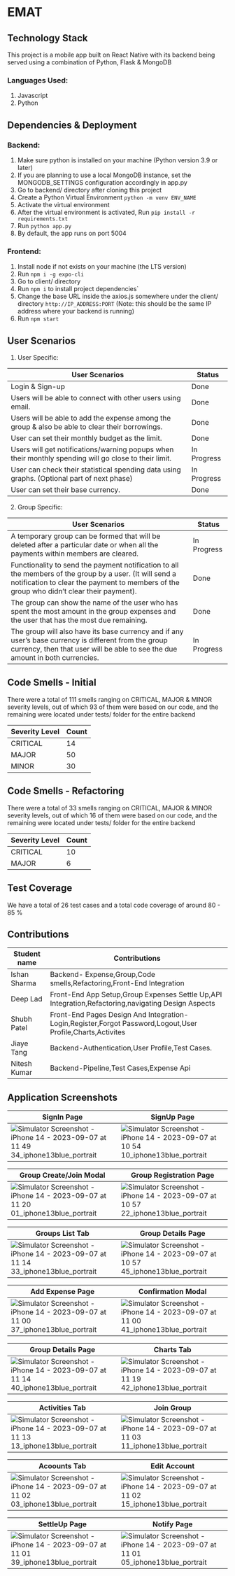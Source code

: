 # EMAT   

## Technology Stack

This project is a mobile app built on React Native with its backend being served using a combination of Python, Flask & MongoDB

### Languages Used:
1. Javascript
2. Python

## Dependencies & Deployment

### Backend:
1. Make sure python is installed on your machine (Python version 3.9 or later)
2. If you are planning to use a local MongoDB instance, set the MONGODB_SETTINGS configuration accordingly in app.py
3. Go to backend/ directory after cloning this project
4. Create a Python Virtual Environment ```python -m venv ENV_NAME```
5. Activate the virtual environment
6. After the virtual environment is activated, Run ```pip install -r requirements.txt```
7. Run ```python app.py```
8. By default, the app runs on port 5004

### Frontend:

1. Install node if not exists on your machine (the LTS version)
2. Run ```npm i -g expo-cli```
3. Go to client/ directory 
4. Run ```npm i``` to install project dependencies`
5. Change the base URL inside the axios.js somewhere under the client/ directory ```http://IP_ADDRESS:PORT``` (Note: this should be the same IP address where your backend is running)
6. Run ```npm start```

## User Scenarios

1. User Specific:

| User Scenarios      | Status      |
| ------------------- | ----------- |
| Login & Sign-up               | Done       |
| Users will be able to connect with other users using  email.           | Done        |
| Users will be able to add the expense among the group & also be able to clear their borrowings.           | Done        |
| User can set their monthly budget as the limit.         | Done        |
| Users will get notifications/warning popups when their monthly spending will go close to their limit.           | In Progress        |
| User can check their statistical spending data using graphs. (Optional part of next phase)          | In Progress        |
| User can set their base currency.           | Done        |


2. Group Specific:

| User Scenarios      | Status      |
| ------------------- | ----------- |
| A temporary group can be formed that will be deleted after a particular date or when all the payments within members are cleared.               | In Progress       |
| Functionality to send the payment notification to all the members of the group by a user. (It will send a notification to clear the payment to members of the group who didn’t clear their payment).           | Done        |
| The group can show the name of the user who has spent the most amount in the group expenses and the user that has the most due remaining.           | Done        |
| The group will also have its base currency and if any user’s base currency is different from the group currency, then that user will be able to see the due amount in both currencies.         | In Progress        |

## Code Smells - Initial

There were a total of 111 smells ranging on CRITICAL, MAJOR & MINOR severity levels, out of which 93 of them were based on our code, and the remaining were located under tests/ folder for the entire backend

| Severity Level      | Count      |
| ------------------- | ---------- |
| CRITICAL | 14 |
| MAJOR | 50 |
| MINOR | 30 |

## Code Smells - Refactoring

There were a total of 33 smells ranging on CRITICAL, MAJOR & MINOR severity levels, out of which 16 of them were based on our code, and the remaining were located under tests/ folder for the entire backend

| Severity Level      | Count      |
| ------------------- | ---------- |
| CRITICAL | 10 |
| MAJOR | 6 |


## Test Coverage 

We have a total of 26 test cases and a total code coverage of around 80 - 85 %

## Contributions

| Student name      | Contributions      |
| ------------------- | ---------- |
| Ishan Sharma | Backend- Expense,Group,Code smells,Refactoring,Front-End Integration |
| Deep Lad | Front-End App Setup,Group Expenses Settle Up,API Integration,Refactoring,navigating Design Aspects |
| Shubh Patel | Front-End Pages Design And Integration-Login,Register,Forgot Password,Logout,User Profile,Charts,Activites |
| Jiaye Tang | Backend-Authentication,User Profile,Test Cases. |
| Nitesh Kumar | Backend-Pipeline,Test Cases,Expense Api |

## Application Screenshots

SignIn Page | SignUp Page
---------------|---------------
![Simulator Screenshot - iPhone 14 - 2023-09-07 at 11 49 34_iphone13blue_portrait](https://github.com/LadDeep/EMAT/assets/68908897/9e43f3a0-36c4-4e73-a9ed-6f01f8f83b99) | ![Simulator Screenshot - iPhone 14 - 2023-09-07 at 10 54 10_iphone13blue_portrait](https://github.com/LadDeep/EMAT/assets/68908897/003bd8f5-d0cf-4b9d-996c-7c74a75f0abf)

Group Create/Join Modal | Group Registration Page
---------------|---------------
![Simulator Screenshot - iPhone 14 - 2023-09-07 at 11 20 01_iphone13blue_portrait](https://github.com/LadDeep/EMAT/assets/68908897/27fcb43b-923d-4808-84ad-a087244c7480) | ![Simulator Screenshot - iPhone 14 - 2023-09-07 at 10 57 22_iphone13blue_portrait](https://github.com/LadDeep/EMAT/assets/68908897/93cd3009-be4b-47f3-b705-006f360e6f21)

Groups List Tab | Group Details Page
---------------|---------------
![Simulator Screenshot - iPhone 14 - 2023-09-07 at 11 14 33_iphone13blue_portrait](https://github.com/LadDeep/EMAT/assets/68908897/602d2720-a458-4172-8021-52a7ad77cd9d) | ![Simulator Screenshot - iPhone 14 - 2023-09-07 at 10 57 45_iphone13blue_portrait](https://github.com/LadDeep/EMAT/assets/68908897/663649ab-546e-44f3-8af3-f4a4b33079ca)

Add Expense Page | Confirmation Modal
---------------|---------------
![Simulator Screenshot - iPhone 14 - 2023-09-07 at 11 00 37_iphone13blue_portrait](https://github.com/LadDeep/EMAT/assets/68908897/86935302-6fcd-4bf1-9090-79a9da08a301) | ![Simulator Screenshot - iPhone 14 - 2023-09-07 at 11 00 41_iphone13blue_portrait](https://github.com/LadDeep/EMAT/assets/68908897/ce522ba4-8a5e-4560-b44b-bc7fa3046b15)

Group Details Page | Charts Tab
---------------|---------------
![Simulator Screenshot - iPhone 14 - 2023-09-07 at 11 14 40_iphone13blue_portrait](https://github.com/LadDeep/EMAT/assets/68908897/45b88d42-c26f-4eb3-97ae-dc9395ba3f98) | ![Simulator Screenshot - iPhone 14 - 2023-09-07 at 11 19 42_iphone13blue_portrait](https://github.com/LadDeep/EMAT/assets/68908897/9f58ec8e-a7dd-4877-af2e-6ff0a61dd0f3)

Activities Tab | Join Group
---------------|---------------
![Simulator Screenshot - iPhone 14 - 2023-09-07 at 11 13 13_iphone13blue_portrait](https://github.com/LadDeep/EMAT/assets/68908897/84c28116-606c-4dd1-b24d-86f2b98b835f) | ![Simulator Screenshot - iPhone 14 - 2023-09-07 at 11 03 11_iphone13blue_portrait](https://github.com/LadDeep/EMAT/assets/68908897/624b1a86-3836-4e46-85bc-8d2416f2cfd8)

Acoounts Tab | Edit Account
---------------|---------------
![Simulator Screenshot - iPhone 14 - 2023-09-07 at 11 02 03_iphone13blue_portrait](https://github.com/LadDeep/EMAT/assets/68908897/a968ea5a-3508-499f-94be-9f8c03f439c7) | ![Simulator Screenshot - iPhone 14 - 2023-09-07 at 11 02 15_iphone13blue_portrait](https://github.com/LadDeep/EMAT/assets/68908897/579bb931-1de4-461f-9f46-02793b0f5a1a)


SettleUp Page | Notify Page
---------------|---------------
![Simulator Screenshot - iPhone 14 - 2023-09-07 at 11 01 39_iphone13blue_portrait](https://github.com/LadDeep/EMAT/assets/68908897/a8fa15c1-b5d6-4d0a-96dd-24ee65159e3b) | ![Simulator Screenshot - iPhone 14 - 2023-09-07 at 11 01 05_iphone13blue_portrait](https://github.com/LadDeep/EMAT/assets/68908897/563ac5f6-f51b-4ef6-900f-7f631b769129)

